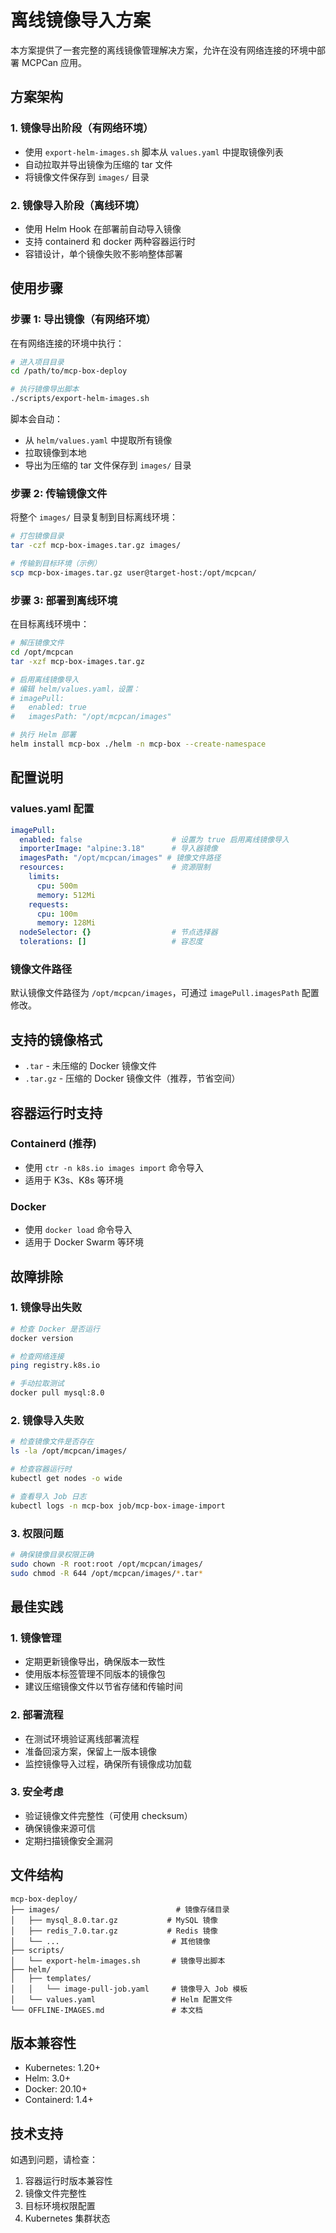# 离线镜像导入方案

本方案提供了一套完整的离线镜像管理解决方案，允许在没有网络连接的环境中部署 MCPCan 应用。

## 方案架构

### 1. 镜像导出阶段（有网络环境）
- 使用 `export-helm-images.sh` 脚本从 `values.yaml` 中提取镜像列表
- 自动拉取并导出镜像为压缩的 tar 文件
- 将镜像文件保存到 `images/` 目录

### 2. 镜像导入阶段（离线环境）
- 使用 Helm Hook 在部署前自动导入镜像
- 支持 containerd 和 docker 两种容器运行时
- 容错设计，单个镜像失败不影响整体部署

## 使用步骤

### 步骤 1: 导出镜像（有网络环境）

在有网络连接的环境中执行：

```bash
# 进入项目目录
cd /path/to/mcp-box-deploy

# 执行镜像导出脚本
./scripts/export-helm-images.sh
```

脚本会自动：
- 从 `helm/values.yaml` 中提取所有镜像
- 拉取镜像到本地
- 导出为压缩的 tar 文件保存到 `images/` 目录

### 步骤 2: 传输镜像文件

将整个 `images/` 目录复制到目标离线环境：

```bash
# 打包镜像目录
tar -czf mcp-box-images.tar.gz images/

# 传输到目标环境（示例）
scp mcp-box-images.tar.gz user@target-host:/opt/mcpcan/
```

### 步骤 3: 部署到离线环境

在目标离线环境中：

```bash
# 解压镜像文件
cd /opt/mcpcan
tar -xzf mcp-box-images.tar.gz

# 启用离线镜像导入
# 编辑 helm/values.yaml，设置：
# imagePull:
#   enabled: true
#   imagesPath: "/opt/mcpcan/images"

# 执行 Helm 部署
helm install mcp-box ./helm -n mcp-box --create-namespace
```

## 配置说明

### values.yaml 配置

```yaml
imagePull:
  enabled: false                    # 设置为 true 启用离线镜像导入
  importerImage: "alpine:3.18"      # 导入器镜像
  imagesPath: "/opt/mcpcan/images" # 镜像文件路径
  resources:                        # 资源限制
    limits:
      cpu: 500m
      memory: 512Mi
    requests:
      cpu: 100m
      memory: 128Mi
  nodeSelector: {}                  # 节点选择器
  tolerations: []                   # 容忍度
```

### 镜像文件路径

默认镜像文件路径为 `/opt/mcpcan/images`，可通过 `imagePull.imagesPath` 配置修改。

## 支持的镜像格式

- `.tar` - 未压缩的 Docker 镜像文件
- `.tar.gz` - 压缩的 Docker 镜像文件（推荐，节省空间）

## 容器运行时支持

### Containerd (推荐)
- 使用 `ctr -n k8s.io images import` 命令导入
- 适用于 K3s、K8s 等环境

### Docker
- 使用 `docker load` 命令导入
- 适用于 Docker Swarm 等环境

## 故障排除

### 1. 镜像导出失败
```bash
# 检查 Docker 是否运行
docker version

# 检查网络连接
ping registry.k8s.io

# 手动拉取测试
docker pull mysql:8.0
```

### 2. 镜像导入失败
```bash
# 检查镜像文件是否存在
ls -la /opt/mcpcan/images/

# 检查容器运行时
kubectl get nodes -o wide

# 查看导入 Job 日志
kubectl logs -n mcp-box job/mcp-box-image-import
```

### 3. 权限问题
```bash
# 确保镜像目录权限正确
sudo chown -R root:root /opt/mcpcan/images/
sudo chmod -R 644 /opt/mcpcan/images/*.tar*
```

## 最佳实践

### 1. 镜像管理
- 定期更新镜像导出，确保版本一致性
- 使用版本标签管理不同版本的镜像包
- 建议压缩镜像文件以节省存储和传输时间

### 2. 部署流程
- 在测试环境验证离线部署流程
- 准备回滚方案，保留上一版本镜像
- 监控镜像导入过程，确保所有镜像成功加载

### 3. 安全考虑
- 验证镜像文件完整性（可使用 checksum）
- 确保镜像来源可信
- 定期扫描镜像安全漏洞

## 文件结构

```
mcp-box-deploy/
├── images/                          # 镜像存储目录
│   ├── mysql_8.0.tar.gz           # MySQL 镜像
│   ├── redis_7.0.tar.gz           # Redis 镜像
│   └── ...                         # 其他镜像
├── scripts/
│   └── export-helm-images.sh       # 镜像导出脚本
├── helm/
│   ├── templates/
│   │   └── image-pull-job.yaml     # 镜像导入 Job 模板
│   └── values.yaml                 # Helm 配置文件
└── OFFLINE-IMAGES.md               # 本文档
```

## 版本兼容性

- Kubernetes: 1.20+
- Helm: 3.0+
- Docker: 20.10+
- Containerd: 1.4+

## 技术支持

如遇到问题，请检查：
1. 容器运行时版本兼容性
2. 镜像文件完整性
3. 目标环境权限配置
4. Kubernetes 集群状态